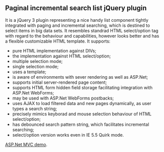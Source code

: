 ## Paginal incremental search list jQuery plugin
It is a jQuery 3 plugin representing a nice handy list component tightly integrated with paging and incremental searching,
which is destined to select items in big data sets. It resembles standrad HTML select/option tag with regard to
the behaviour and capabilities, however looks better and has a flexible customizable HTML template. It supports:
* pure HTML implementation against DIVs;
* the implementation against HTML select/option;
* multiple selection mode;
* single selection mode;
* uses a template;
* is aware of environments with sever rendering as well as ASP.Net;
* supports initial server-rendered page content;
* supports HTML form hidden field storage facilitating integration with ASP.Net WebForms;
* may be used with ASP.Net WebForms postbacks;
* uses AJAX to load filtered data and new pages dynamically, as user types a search string;
* precisely mimics keyborad and mouse selection behaviour of HTML select/option;
* has debounced search pattern string, which facilitates incremental searching;
* select/option version works even in IE 5.5 Quirk mode.


[ASP.Net MVC demo](http://http://searchlist.1gb.ru/).
